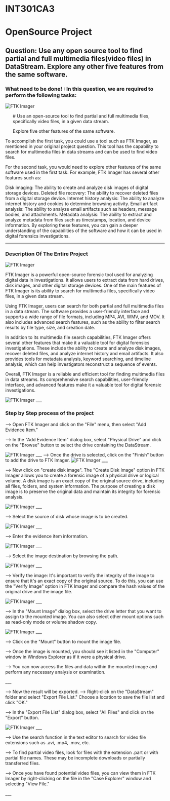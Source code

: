 # INT301CA3
<h1>OpenSource Project</h1>
<h2><b>Question:</b> Use any open source tool to find partial and full multimedia files(video files) in DataStream.
Explore any other five features from the same software.
</h2>
<h3>What need to be done! : In this question, we are required to perform the following tasks:</h3>
<img src="assets/ftk.jpeg" alt="FTK Imager" >

<p>
<ul>
<l># Use an open-source tool to find partial and full multimedia files, specifically video files, in a given data stream.</l>

<l>Explore five other features of the same software.</l>
</ul>
To accomplish the first task, you could use a tool such as FTK Imager, as mentioned in your original project question. This tool has the capability to search for multimedia files in data streams and can be used to find video files.

For the second task, you would need to explore other features of the same software used in the first task. For example, FTK Imager has several other features such as:

Disk imaging: The ability to create and analyze disk images of digital storage devices.
Deleted file recovery: The ability to recover deleted files from a digital storage device.
Internet history analysis: The ability to analyze internet history and cookies to determine browsing activity.
Email artifact analysis: The ability to analyze email artifacts such as headers, message bodies, and attachments.
Metadata analysis: The ability to extract and analyze metadata from files such as timestamps, location, and device information.
By exploring these features, you can gain a deeper understanding of the capabilities of the software and how it can be used in digital forensics investigations.</p>

___

<h3>Description Of The Entire Project</h3>
<img src="assets/Screenshot (2).png" alt="FTK Imager" >

<p>FTK Imager is a powerful open-source forensic tool used for analyzing digital data in investigations. It allows users to extract data from hard drives, disk images, and other digital storage devices. One of the main features of FTK Imager is its ability to search for multimedia files, specifically video files, in a given data stream.

Using FTK Imager, users can search for both partial and full multimedia files in a data stream. The software provides a user-friendly interface and supports a wide range of file formats, including MP4, AVI, WMV, and MOV. It also includes advanced search features, such as the ability to filter search results by file type, size, and creation date.

In addition to its multimedia file search capabilities, FTK Imager offers several other features that make it a valuable tool for digital forensics investigations. These include the ability to create and analyze disk images, recover deleted files, and analyze internet history and email artifacts. It also provides tools for metadata analysis, keyword searching, and timeline analysis, which can help investigators reconstruct a sequence of events.

Overall, FTK Imager is a reliable and efficient tool for finding multimedia files in data streams. Its comprehensive search capabilities, user-friendly interface, and advanced features make it a valuable tool for digital forensic investigations.
</p>
<img src="assets/Screenshot (25).png" alt="FTK Imager" >
___
<h3> Step by Step process of the project </h3>
<p> --> Open FTK Imager and click on the "File" menu, then select "Add Evidence Item."

--> In the "Add Evidence Item" dialog box, select "Physical Drive" and click on the "Browse" button to select the drive containing the DataStream.
</p>
<img src="assets/Screenshot (5).png" alt="FTK Imager" >
___
--> Once the drive is selected, click on the "Finish" button to add the drive to FTK Imager.
<img src="assets/Screenshot (7).png" alt="FTK Imager" >
___
<p>
--> Now click on "create disk image". The "Create Disk Image" option in FTK Imager allows you to create a forensic image of a physical drive or logical volume. A disk image is an exact copy of the original source drive, including all files, folders, and system information. The purpose of creating a disk image is to preserve the original data and maintain its integrity for forensic analysis.
</p>
<img src="assets/Screenshot (9).png" alt="FTK Imager" >
___
<p>
--> Select the source of disk whose image is to be created.
</p>
<img src="assets/Screenshot (10).png" alt="FTK Imager" >
___
<p>
--> Enter the evidence item information.
</p>
<img src="assets/Screenshot (13).png" alt="FTK Imager" >
___
<p>
--> Select the image destination by browsing the path.
</p>
<img src="assets/Screenshot (14).png" alt="FTK Imager" >
___
<p>
--> Verify the image: It's important to verify the integrity of the image to ensure that it's an exact copy of the original source. To do this, you can use the "Verify Image" option in FTK Imager and compare the hash values of the original drive and the image file.
</p>
<img src="assets/Screenshot (17).png" alt="FTK Imager" >
___
<p>--> In the "Mount Image" dialog box, select the drive letter that you want to assign to the mounted image. You can also select other mount options such as read-only mode or volume shadow copy.
</p>
<img src="assets/Screenshot (20).png" alt="FTK Imager" >
___
<p>
--> Click on the "Mount" button to mount the image file.

--> Once the image is mounted, you should see it listed in the "Computer" window in Windows Explorer as if it were a physical drive.

--> You can now access the files and data within the mounted image and perform any necessary analysis or examination.
</p>
___
<p>
--> Now the result will be exported.
--> Right-click on the "DataStream" folder and select "Export File List." Choose a location to save the file list and click "OK."

--> In the "Export File List" dialog box, select "All Files" and click on the "Export" button.</p>

<img src="assets/Screenshot (25).png" alt="FTK Imager" >
___
<p>
--> Use the search function in the text editor to search for video file extensions such as .avi, .mp4, .mov, etc.

--> To find partial video files, look for files with the extension .part or with partial file names. These may be incomplete downloads or partially transferred files.

--> Once you have found potential video files, you can view them in FTK Imager by right-clicking on the file in the "Case Explorer" window and selecting "View File."
</p>
___


